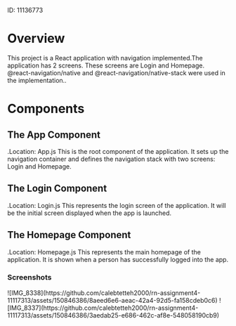 ID: 11136773
<h1>Overview</h1>
This project is a React application with navigation implemented.The application has 2 screens. These screens are Login and Homepage. @react-navigation/native and @react-navigation/native-stack were used in the implementation..

<h1>Components</h1>

<h2>The App Component</h2>
.Location: App.js
This is the root component of the application. It sets up the navigation container and defines the navigation stack with two screens: Login and Homepage.

<h2>The Login Component</h2>
.Location: Login.js
This represents the login screen of the application. It will be the initial screen displayed when the app is launched.

<h2>The Homepage Component</h2>
.Location: Homepage.js
This represents the main homepage of the application. It is shown when a person has successfully logged into the app.

<h3>Screenshots</h3>
![IMG_8338](https://github.com/calebtetteh2000/rn-assignment4-11117313/assets/150846386/8aeed6e6-aeac-42a4-92d5-fa158cdeb0c6)
![IMG_8337](https://github.com/calebtetteh2000/rn-assignment4-11117313/assets/150846386/3aedab25-e686-462c-af8e-548058190cb9)
